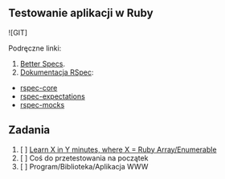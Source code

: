 ## Testowanie aplikacji w Ruby

![GIT]

Podręczne linki:

1. [Better Specs](http://betterspecs.org/).
1. [Dokumentacja RSpec](http://rspec.info/):
  - [rspec-core](https://github.com/rspec/rspec-core)
  - [rspec-expectations](https://github.com/rspec/rspec-expectations)
  - [rspec-mocks](https://github.com/rspec/rspec-mocks)


## Zadania

1. [ ] [Learn X in Y minutes, where X = Ruby Array/Enumerable](https://github.com/mkrakowiak/rspec-template/blob/master/ruby.md)
2. [ ] Coś do przetestowania na początek
3. [ ] Program/Biblioteka/Aplikacja WWW
